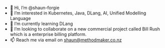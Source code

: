 - 👋 Hi, I’m @shaun-forgie
- 👀 I’m interested in Kubernetes, Java, DLang, AI, Unified Modelling Language
- 🌱 I’m currently learning DLang
- 💞️ I’m looking to collaborate on a new commercial project called Bill Rush which is a enterprise billing platform.
- 📫 Reach me via email on shaun@methodmaker.co.nz

<!---
shaun-forgie/shaun-forgie is a ✨ special ✨ repository because its `README.md` (this file) appears on your GitHub profile.
You can click the Preview link to take a look at your changes.
--->
